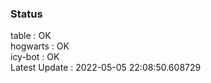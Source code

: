 ### Status


table : OK  
hogwarts : OK  
icy-bot : OK  
Latest Update : 2022-05-05 22:08:50.608729
